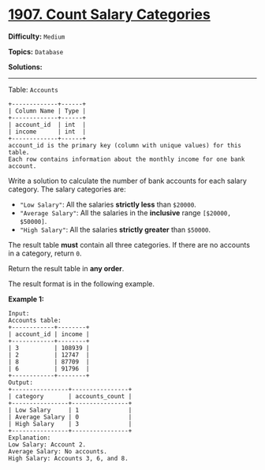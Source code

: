 # [1907. Count Salary Categories](https://leetcode.com/problems/count-salary-categories/)

**Difficulty:** `Medium`

**Topics:** `Database`

**Solutions:** 

---

Table: `Accounts`

```
+-------------+------+
| Column Name | Type |
+-------------+------+
| account_id  | int  |
| income      | int  |
+-------------+------+
account_id is the primary key (column with unique values) for this table.
Each row contains information about the monthly income for one bank account.
```

Write a solution to calculate the number of bank accounts for each salary category. The salary categories are:

* `"Low Salary"`: All the salaries **strictly less** than `$20000`.
* `"Average Salary"`: All the salaries in the **inclusive** range `[$20000, $50000]`.
* `"High Salary"`: All the salaries **strictly greater** than `$50000`.

The result table **must** contain all three categories. If there are no accounts in a category, return `0`.

Return the result table in **any order**.

The result format is in the following example.

**Example 1:**

```
Input: 
Accounts table:
+------------+--------+
| account_id | income |
+------------+--------+
| 3          | 108939 |
| 2          | 12747  |
| 8          | 87709  |
| 6          | 91796  |
+------------+--------+
Output: 
+----------------+----------------+
| category       | accounts_count |
+----------------+----------------+
| Low Salary     | 1              |
| Average Salary | 0              |
| High Salary    | 3              |
+----------------+----------------+
Explanation: 
Low Salary: Account 2.
Average Salary: No accounts.
High Salary: Accounts 3, 6, and 8.
```